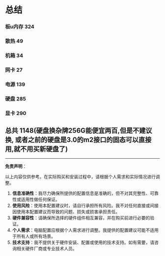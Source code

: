 # 总结

### 板u内存 324

### 散热 49

### 机箱 34

### 网卡 27

### 电源 139

### 硬盘 285

### 显卡 290

## 总共 1148(硬盘换杂牌256G能便宜两百,但是不建议换, 或者之前的硬盘是3.0的m2接口的固态可以直接用,就不用买新硬盘了)


---

  
**免责声明**：  

以上内容仅供参考。在实际购买和安装过程中，请根据个人需求和实际情况进行调整。  
1. **信息准确性**：我尽力确保所提供的配置信息是准确的，但不对其完整性、可靠性或适用性做任何保证。  
2. **使用风险**：使用本配置建议时，请自行承担所有风险。我不对任何直接或间接因使用本配置建议而导致的问题、损失或损害承担责任。  
3. **硬件兼容性**：请确保所选择的硬件组件相互兼容，并在购买前进行必要的验证。  
4. **个人需求**：电脑配置应根据个人需求进行调整。我提供的配置建议可能不适用于所有人或所有场景。  
5. **技术支持**：我不提供关于硬件安装、配置或使用的技术支持。如有需要，请咨询相关硬件厂商或专业技术人员。
